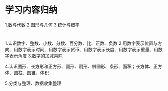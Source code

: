 # 学习内容归纳
1.数与代数
2.图形与几何
3.统计与概率

#
1.认识数字、整数、小数、分数、百分数、比、正数、负数
2.用数字表示位置与方向、用数字表示时间、用数字表示货币、用数字表示长度、用数字表示重量、用数字表示角度
3.数字的加减乘除

4.认识图形、长方形和正方形、圆形、扇形、椭圆形、条形、面积；长方体、正方体、圆柱、圆锥、体积

5.分类与整理、数据收集整理